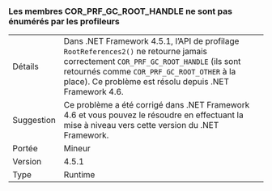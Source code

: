 ### <a name="corprfgcroothandles-are-not-being-enumerated-by-profilers"></a>Les membres COR_PRF_GC_ROOT_HANDLE ne sont pas énumérés par les profileurs

|   |   |
|---|---|
|Détails|Dans .NET Framework 4.5.1, l’API de profilage <code>RootReferences2()</code> ne retourne jamais correctement <code>COR_PRF_GC_ROOT_HANDLE</code> (ils sont retournés comme <code>COR_PRF_GC_ROOT_OTHER</code> à la place). Ce problème est résolu depuis .NET Framework 4.6.|
|Suggestion|Ce problème a été corrigé dans .NET Framework 4.6 et vous pouvez le résoudre en effectuant la mise à niveau vers cette version du .NET Framework.|
|Portée|Mineur|
|Version|4.5.1|
|Type|Runtime|

